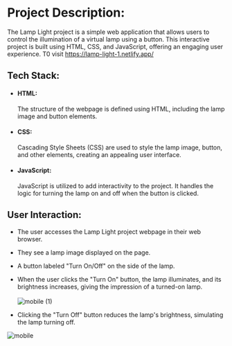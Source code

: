 
 <h1>Project Description:</h1>
 
The Lamp Light project is a simple web application that allows users to control the illumination of a virtual lamp using a button. This interactive project is built using HTML, CSS, and JavaScript, offering an engaging user experience. T0 visit https://lamp-light-1.netlify.app/


<h2>Tech Stack:</h2>

- <h4>HTML:</h4> The structure of the webpage is defined using HTML, including the lamp image and button elements.

- <h4>CSS:</h4> Cascading Style Sheets (CSS) are used to style the lamp image, button, and other elements, creating an appealing user interface.

- <h4>JavaScript:</h4> JavaScript is utilized to add interactivity to the project. It handles the logic for turning the lamp on and off when the button is clicked.

<h2>User Interaction:</h2>

- The user accesses the Lamp Light project webpage in their web browser.

- They see a lamp image displayed on the page.

- A button labeled "Turn On/Off" on the side of the lamp.

- When the user clicks the "Turn On" button, the lamp illuminates, and its brightness increases, giving the impression of a turned-on lamp.<br><br>
![mobile (1)](https://github.com/Pardeepsharma01/Lamp-light/assets/122151205/8a2ac15c-69a3-4abc-baeb-da5ea77db747)

- Clicking the "Turn Off" button reduces the lamp's brightness, simulating the lamp turning off.


![mobile](https://github.com/Pardeepsharma01/Lamp-light/assets/122151205/e2a8ff88-d43f-4ea0-809e-1160a732fc3d)


